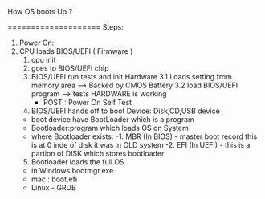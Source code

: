 How OS boots Up ?

====================
Steps:
1) Power On:
2) CPU loads BIOS/UEFI ( Firmware )
    1. cpu init
    2. goes to BIOS/UEFI chip 
    3. BIOS/UEFI run tests and init Hardware
    3.1 Loads setting from memory area --> Backed by CMOS Battery
    3.2 load BIOS/UEFI program --> tests HARDWARE is working
        - POST : Power On Self Test
    4. BIOS/UEFI hands off to boot Device: Disk,CD,USB device
    - boot device have BootLoader which is a program
    - Bootloader:program which loads OS on System
    - where Bootloader exists:
      -1. MBR (In BIOS) - master boot record 
     this is at 0 inde of disk it was in OLD system
      -2. EFI (In UEFI) - 
      this is a partion of DISK which stores bootloader
    5. Bootloader loads the full OS 
    - in Windows bootmgr.exe
    - mac : boot.efi
    - Linux - GRUB 





